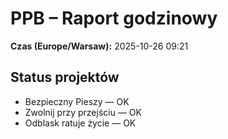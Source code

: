 # PPB – Raport godzinowy
**Czas (Europe/Warsaw):** 2025-10-26 09:21

## Status projektów
- Bezpieczny Pieszy — OK
- Zwolnij przy przejściu — OK
- Odblask ratuje życie — OK

